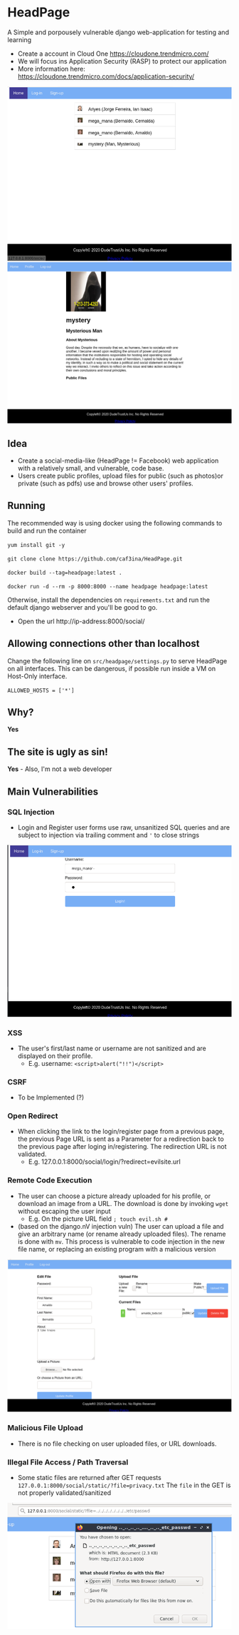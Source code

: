 # HeadPage

A Simple and porpousely vulnerable django web-application for testing and learning

* Create a account in Cloud One https://cloudone.trendmicro.com/
* We will focus ins Application Security (RASP) to protect our application
* More information here: https://cloudone.trendmicro.com/docs/application-security/

![index](docs/index.png)
![User profile](docs/profile.png)

## Idea

* Create a social-media-like (HeadPage != Facebook) web application with a relatively small, and vulnerable, code base. 
* Users create public profiles, upload files for public (such as photos)or private (such as pdfs) use and browse other users' profiles.

## Running 
The recommended way is using docker using the following commands to build and run the container

`yum install git -y`

`git clone clone https://github.com/caf3ina/HeadPage.git`

`docker build --tag=headpage:latest .`

`docker run -d --rm -p 8000:8000 --name headpage headpage:latest`

Otherwise, install the dependencies on `requirements.txt` and run the default django webserver and you'll be good to go.

* Open the url http://ip-address:8000/social/

## Allowing connections other than localhost

Change the following line on `src/headpage/settings.py` to serve HeadPage on all interfaces. This can be dangerous, if possible run inside a VM on Host-Only interface.

`ALLOWED_HOSTS = ['*']`


## Why?
**Yes**

## The site is ugly as sin!
**Yes** - Also, I'm not a web developer

## Main Vulnerabilities

### SQL Injection
* Login and Register user forms use raw, unsanitized SQL queries and are subject to injection via trailing comment and `'` to close strings

![sqli](docs/sqli.png)

### XSS
* The user's first/last name or username are not sanitized and are displayed on their profile.
    * E.g. username: `<script>alert("!!")</script>`

### CSRF
* To be Implemented (?)

### Open Redirect
* When clicking the link to the login/register page from a previous page, the previous Page URL is sent as a Parameter for a redirection back to the previous page after loging in/registering. The redirection URL is not validated.
    * E.g. 127.0.0.1:8000/social/login/?redirect=evilsite.url

### Remote Code Execution
* The user can choose a picture already uploaded for his profile, or download an image from a URL. The download is done by invoking `wget` without escaping the user input
    * E.g. On the picture URL field `; touch evil.sh #`
* (based on the django.nV injection vuln) The user can upload a file and give an arbitrary name (or rename already uploaded files). The rename is done with `mv`. This process is vulnerable to code injection in the new file name, or replacing an existing program with a malicious version

![edit profile](docs/edit_profile.png)

### Malicious File Upload
* There is no file checking on user uploaded files, or URL downloads.

### Illegal File Access / Path Traversal
* Some static files are returned after GET requests `127.0.0.1:8000/social/static/?file=privacy.txt` The `file` in the GET is not properly validated/sanitized

![/etc/passwd leak](docs/path_traversal.png)
